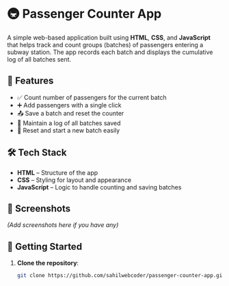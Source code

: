 # 🚇 Passenger Counter App

A simple web-based application built using **HTML**, **CSS**, and **JavaScript** that helps track and count groups (batches) of passengers entering a subway station. The app records each batch and displays the cumulative log of all batches sent.

## 📌 Features

- ✅ Count number of passengers for the current batch
- ➕ Add passengers with a single click
- 📤 Save a batch and reset the counter
- 🧾 Maintain a log of all batches saved
- 🔁 Reset and start a new batch easily

## 🛠️ Tech Stack

- **HTML** – Structure of the app
- **CSS** – Styling for layout and appearance
- **JavaScript** – Logic to handle counting and saving batches

## 📸 Screenshots

*(Add screenshots here if you have any)*

## 🚀 Getting Started

1. **Clone the repository**:
   ```bash
   git clone https://github.com/sahilwebcoder/passenger-counter-app.git
